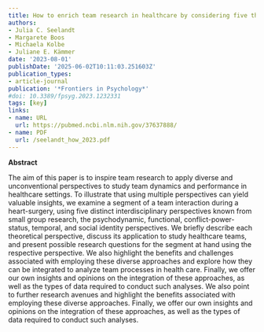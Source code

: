 ```yaml
---
title: How to enrich team research in healthcare by considering five theoretical perspectives
authors:
- Julia C. Seelandt
- Margarete Boos
- Michaela Kolbe
- Juliane E. Kämmer
date: '2023-08-01'
publishDate: '2025-06-02T10:11:03.251603Z'
publication_types:
- article-journal
publication: '*Frontiers in Psychology*'
#doi: 10.3389/fpsyg.2023.1232331
tags: [key]
links:
- name: URL
  url: https://pubmed.ncbi.nlm.nih.gov/37637888/
- name: PDF
  url: /seelandt_how_2023.pdf
---
```

**Abstract**

The aim of this paper is to inspire team research to apply diverse and unconventional perspectives to study team dynamics and performance in healthcare settings. To illustrate that using multiple perspectives can yield valuable insights, we examine a segment of a team interaction during a heart-surgery, using five distinct interdisciplinary perspectives known from small group research, the psychodynamic, functional, conflict-power-status, temporal, and social identity perspectives. We briefly describe each theoretical perspective, discuss its application to study healthcare teams, and present possible research questions for the segment at hand using the respective perspective. We also highlight the benefits and challenges associated with employing these diverse approaches and explore how they can be integrated to analyze team processes in health care. Finally, we offer our own insights and opinions on the integration of these approaches, as well as the types of data required to conduct such analyses. We also point to further research avenues and highlight the benefits associated with employing these diverse approaches. Finally, we offer our own insights and opinions on the integration of these approaches, as well as the types of data required to conduct such analyses.